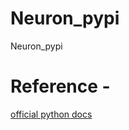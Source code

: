 # Neuron_pypi
Neuron_pypi

# Reference -
[official python docs](https://packaging.python.org/tutorials/packaging-projects/)
